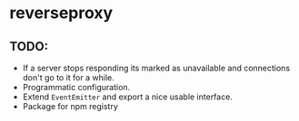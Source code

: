# reverseproxy

## TODO:

* If a server stops responding its marked as unavailable and connections don't go to it for a while.
* Programmatic configuration.
* Extend `EventEmitter` and export a nice usable interface.
* Package for npm registry